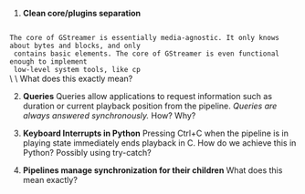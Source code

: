 
1. **Clean core/plugins separation**
<code>
The core of GStreamer is essentially media-agnostic. It only knows about bytes and blocks, and only <br> contains basic elements. The core of GStreamer is even functional enough to implement <br> low-level system tools, like cp
</code> \
\
What does this exactly mean?

2. **Queries**
Queries allow applications to request information such as duration or current playback position from the pipeline. *Queries are always answered synchronously.*
How? Why?

3. **Keyboard Interrupts in Python**
Pressing Ctrl+C when the pipeline is in playing state immediately ends playback in C. How do we achieve this in Python? Possibly using try-catch?

4. **Pipelines manage synchronization for their children**
What does this mean exactly?
